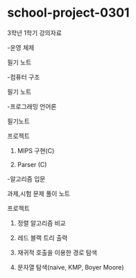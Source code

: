 # school-project-0301

3학년 1학기 강의자료

-운영 체제

필기 노트

-컴퓨터 구조

필기 노트

-프로그래밍 언어론

필기노트

프로젝트

1. MIPS 구현(C)

2. Parser (C)

-알고리즘 입문

과제,시험 문제 풀이 노트

프로젝트

1. 정렬 알고리즘 비교

2. 레드 블랙 트리 출력

3. 재귀적 호출을 이용한 경로 탐색

4. 문자열 탐색(naive, KMP, Boyer Moore)

